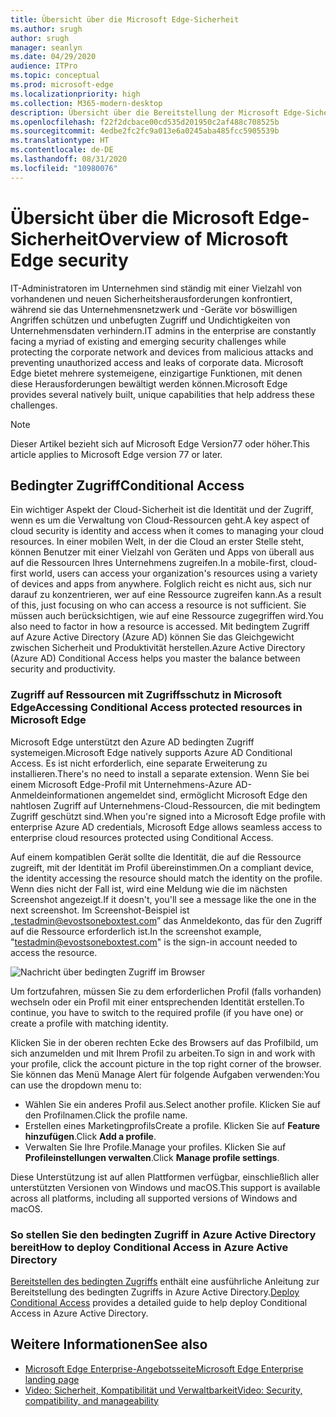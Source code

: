 ```yaml
---
title: Übersicht über die Microsoft Edge-Sicherheit
ms.author: srugh
author: srugh
manager: seanlyn
ms.date: 04/29/2020
audience: ITPro
ms.topic: conceptual
ms.prod: microsoft-edge
ms.localizationpriority: high
ms.collection: M365-modern-desktop
description: Übersicht über die Bereitstellung der Microsoft Edge-Sicherheit
ms.openlocfilehash: f22f2dcbace00cd535d201950c2af488c708525b
ms.sourcegitcommit: 4edbe2fc2fc9a013e6a0245aba485fcc5905539b
ms.translationtype: HT
ms.contentlocale: de-DE
ms.lasthandoff: 08/31/2020
ms.locfileid: "10980076"
---
```

# <span data-ttu-id="6dcd4-103">Übersicht über die Microsoft Edge-Sicherheit</span><span class="sxs-lookup"><span data-stu-id="6dcd4-103">Overview of Microsoft Edge security</span></span>
  
<span data-ttu-id="6dcd4-104">IT-Administratoren im Unternehmen sind ständig mit einer Vielzahl von vorhandenen und neuen Sicherheitsherausforderungen konfrontiert, während sie das Unternehmensnetzwerk und -Geräte vor böswilligen Angriffen schützen und unbefugten Zugriff und Undichtigkeiten von Unternehmensdaten verhindern.</span><span class="sxs-lookup"><span data-stu-id="6dcd4-104">IT admins in the enterprise are constantly facing a myriad of existing and emerging security challenges while protecting the corporate network and devices from malicious attacks and preventing unauthorized access and leaks of corporate data.</span></span> <span data-ttu-id="6dcd4-105">Microsoft Edge bietet mehrere systemeigene, einzigartige Funktionen, mit denen diese Herausforderungen bewältigt werden können.</span><span class="sxs-lookup"><span data-stu-id="6dcd4-105">Microsoft Edge provides several natively built, unique capabilities that help address these challenges.</span></span>

> [!NOTE]
> <span data-ttu-id="6dcd4-106">Dieser Artikel bezieht sich auf Microsoft Edge Version77 oder höher.</span><span class="sxs-lookup"><span data-stu-id="6dcd4-106">This article applies to Microsoft Edge version 77 or later.</span></span>

## <span data-ttu-id="6dcd4-107">Bedingter Zugriff</span><span class="sxs-lookup"><span data-stu-id="6dcd4-107">Conditional Access</span></span>

<span data-ttu-id="6dcd4-108">Ein wichtiger Aspekt der Cloud-Sicherheit ist die Identität und der Zugriff, wenn es um die Verwaltung von Cloud-Ressourcen geht.</span><span class="sxs-lookup"><span data-stu-id="6dcd4-108">A key aspect of cloud security is identity and access when it comes to managing your cloud resources.</span></span> <span data-ttu-id="6dcd4-109">In einer mobilen Welt, in der die Cloud an erster Stelle steht, können Benutzer mit einer Vielzahl von Geräten und Apps von überall aus auf die Ressourcen Ihres Unternehmens zugreifen.</span><span class="sxs-lookup"><span data-stu-id="6dcd4-109">In a mobile-first, cloud-first world, users can access your organization's resources using a variety of devices and apps from anywhere.</span></span> <span data-ttu-id="6dcd4-110">Folglich reicht es nicht aus, sich nur darauf zu konzentrieren, wer auf eine Ressource zugreifen kann.</span><span class="sxs-lookup"><span data-stu-id="6dcd4-110">As a result of this, just focusing on who can access a resource is not sufficient.</span></span> <span data-ttu-id="6dcd4-111">Sie müssen auch berücksichtigen, wie auf eine Ressource zugegriffen wird.</span><span class="sxs-lookup"><span data-stu-id="6dcd4-111">You also need to factor in how a resource is accessed.</span></span> <span data-ttu-id="6dcd4-112">Mit bedingtem Zugriff auf Azure Active Directory (Azure AD) können Sie das Gleichgewicht zwischen Sicherheit und Produktivität herstellen.</span><span class="sxs-lookup"><span data-stu-id="6dcd4-112">Azure Active Directory (Azure AD) Conditional Access helps you master the balance between security and productivity.</span></span>

### <span data-ttu-id="6dcd4-113">Zugriff auf Ressourcen mit Zugriffsschutz in Microsoft Edge</span><span class="sxs-lookup"><span data-stu-id="6dcd4-113">Accessing Conditional Access protected resources in Microsoft Edge</span></span>

<span data-ttu-id="6dcd4-114">Microsoft Edge unterstützt den Azure AD bedingten Zugriff systemeigen.</span><span class="sxs-lookup"><span data-stu-id="6dcd4-114">Microsoft Edge natively supports Azure AD Conditional Access.</span></span> <span data-ttu-id="6dcd4-115">Es ist nicht erforderlich, eine separate Erweiterung zu installieren.</span><span class="sxs-lookup"><span data-stu-id="6dcd4-115">There's no need to install a separate extension.</span></span> <span data-ttu-id="6dcd4-116">Wenn Sie bei einem Microsoft Edge-Profil mit Unternehmens-Azure AD-Anmeldeinformationen angemeldet sind, ermöglicht Microsoft Edge den nahtlosen Zugriff auf Unternehmens-Cloud-Ressourcen, die mit bedingtem Zugriff geschützt sind.</span><span class="sxs-lookup"><span data-stu-id="6dcd4-116">When you're signed into a Microsoft Edge profile with enterprise Azure AD credentials, Microsoft Edge allows seamless access to enterprise cloud resources protected using Conditional Access.</span></span>

<span data-ttu-id="6dcd4-117">Auf einem kompatiblen Gerät sollte die Identität, die auf die Ressource zugreift, mit der Identität im Profil übereinstimmen.</span><span class="sxs-lookup"><span data-stu-id="6dcd4-117">On a compliant device, the identity accessing the resource should match the identity on the profile.</span></span>  <span data-ttu-id="6dcd4-118">Wenn dies nicht der Fall ist, wird eine Meldung wie die im nächsten Screenshot angezeigt.</span><span class="sxs-lookup"><span data-stu-id="6dcd4-118">If it doesn't, you'll see a message like the one in the next screenshot.</span></span> <span data-ttu-id="6dcd4-119">Im Screenshot-Beispiel ist „testadmin@evostsoneboxtest.com” das Anmeldekonto, das für den Zugriff auf die Ressource erforderlich ist.</span><span class="sxs-lookup"><span data-stu-id="6dcd4-119">In the screenshot example, "testadmin@evostsoneboxtest.com" is the sign-in account needed to access the resource.</span></span>

![Nachricht über bedingten Zugriff im Browser](./media/edge-security/microsoft-edge-security-conditional-access.png)

<span data-ttu-id="6dcd4-121">Um fortzufahren, müssen Sie zu dem erforderlichen Profil (falls vorhanden) wechseln oder ein Profil mit einer entsprechenden Identität erstellen.</span><span class="sxs-lookup"><span data-stu-id="6dcd4-121">To continue, you have to switch to the required profile (if you have one) or create a profile with matching identity.</span></span>

<span data-ttu-id="6dcd4-122">Klicken Sie in der oberen rechten Ecke des Browsers auf das Profilbild, um sich anzumelden und mit Ihrem Profil zu arbeiten.</span><span class="sxs-lookup"><span data-stu-id="6dcd4-122">To sign in and work with your profile, click the account picture in the top right corner of the browser.</span></span> <span data-ttu-id="6dcd4-123">Sie können das Menü Manage Alert für folgende Aufgaben verwenden:</span><span class="sxs-lookup"><span data-stu-id="6dcd4-123">You can use the dropdown menu to:</span></span>

- <span data-ttu-id="6dcd4-124">Wählen Sie ein anderes Profil aus.</span><span class="sxs-lookup"><span data-stu-id="6dcd4-124">Select another profile.</span></span> <span data-ttu-id="6dcd4-125">Klicken Sie auf den Profilnamen.</span><span class="sxs-lookup"><span data-stu-id="6dcd4-125">Click the profile name.</span></span>
- <span data-ttu-id="6dcd4-126">Erstellen eines Marketingprofils</span><span class="sxs-lookup"><span data-stu-id="6dcd4-126">Create a profile.</span></span> <span data-ttu-id="6dcd4-127">Klicken Sie auf **Feature hinzufügen**.</span><span class="sxs-lookup"><span data-stu-id="6dcd4-127">Click **Add a profile**.</span></span>
- <span data-ttu-id="6dcd4-128">Verwalten Sie Ihre Profile.</span><span class="sxs-lookup"><span data-stu-id="6dcd4-128">Manage your profiles.</span></span> <span data-ttu-id="6dcd4-129">Klicken Sie auf **Profileinstellungen verwalten**.</span><span class="sxs-lookup"><span data-stu-id="6dcd4-129">Click **Manage profile settings**.</span></span>

<span data-ttu-id="6dcd4-130">Diese Unterstützung ist auf allen Plattformen verfügbar, einschließlich aller unterstützten Versionen von Windows und macOS.</span><span class="sxs-lookup"><span data-stu-id="6dcd4-130">This support is available across all platforms, including all supported versions of Windows and macOS.</span></span>

### <span data-ttu-id="6dcd4-131">So stellen Sie den bedingten Zugriff in Azure Active Directory bereit</span><span class="sxs-lookup"><span data-stu-id="6dcd4-131">How to deploy Conditional Access in Azure Active Directory</span></span>

<span data-ttu-id="6dcd4-132">[Bereitstellen des bedingten Zugriffs](https://docs.microsoft.com/azure/active-directory/conditional-access/plan-conditional-access) enthält eine ausführliche Anleitung zur Bereitstellung des bedingten Zugriffs in Azure Active Directory.</span><span class="sxs-lookup"><span data-stu-id="6dcd4-132">[Deploy Conditional Access](https://docs.microsoft.com/azure/active-directory/conditional-access/plan-conditional-access) provides a detailed guide to help deploy Conditional Access in Azure Active Directory.</span></span>

## <span data-ttu-id="6dcd4-133">Weitere Informationen</span><span class="sxs-lookup"><span data-stu-id="6dcd4-133">See also</span></span>

- [<span data-ttu-id="6dcd4-134">Microsoft Edge Enterprise-Angebotsseite</span><span class="sxs-lookup"><span data-stu-id="6dcd4-134">Microsoft Edge Enterprise landing page</span></span>](https://aka.ms/EdgeEnterprise)
- [<span data-ttu-id="6dcd4-135">Video: Sicherheit, Kompatibilität und Verwaltbarkeit</span><span class="sxs-lookup"><span data-stu-id="6dcd4-135">Video: Security, compatibility, and manageability</span></span>](/microsoft-edge-video-security-compatibility-manageability.md)
